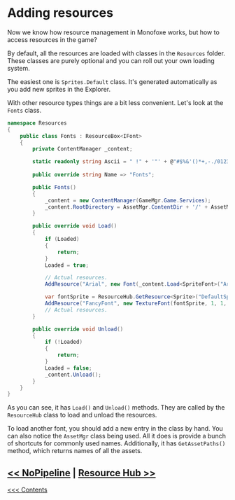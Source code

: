 # Adding resources

Now we know how resource management in Monofoxe works, but how to access resources in the game?

By default, all the resources are loaded with classes in the `Resources` folder. These classes are purely optional and you can roll out your own loading system.

The easiest one is `Sprites.Default` class. It's generated automatically as you add new sprites in the Explorer.

With other resource types things are a bit less convenient. Let's look at the `Fonts` class.

```c#
namespace Resources
{
	public class Fonts : ResourceBox<IFont>
	{
		private ContentManager _content;

		static readonly string Ascii = " !" + '"' + @"#$%&'()*+,-./0123456789:;<=>?@ABCDEFGHIJKLMNOPQRSTUVWXYZ[\]^_`abcdefghijklmnopqrstuvwxyz{|}~";
		
		public override string Name => "Fonts";

		public Fonts()
		{
			_content = new ContentManager(GameMgr.Game.Services);
			_content.RootDirectory = AssetMgr.ContentDir + '/' + AssetMgr.FontsDir;
		}

		public override void Load()
		{
			if (Loaded)
			{
				return;
			}
			Loaded = true;

			// Actual resources.
			AddResource("Arial", new Font(_content.Load<SpriteFont>("Arial")));

			var fontSprite = ResourceHub.GetResource<Sprite>("DefaultSprites", "Font");
			AddResource("FancyFont", new TextureFont(fontSprite, 1, 1, Ascii, false));
			// Actual resources.
		}

		public override void Unload()
		{
			if (!Loaded)
			{
				return;
			}
			Loaded = false;
			_content.Unload();
		}
	}
}


```

As you can see, it has `Load()` and `Unload()` methods. They are called by the `ResourceHub` class to load and unload the resources.

To load another font, you should add a new entry in the class by hand. You can also notice the `AssetMgr` class being used. All it does is provide a bunch of shortcuts for commonly used names. Additionally, it has `GetAssetPaths()` method, which returns names of all the assets.



## [<< NoPipeline](NoPipeline.md) | [Resource Hub >>](ResourceHub.md) 

[<<< Contents](../Contents.md)

